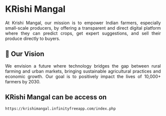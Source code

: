 # **KRishi Mangal**

<div style="text-align: justify;">At Krishi Mangal, our mission is to empower Indian farmers, especially small-scale producers, by offering a transparent and direct digital platform where they can predict crops, get expert suggestions, and sell their produce directly to buyers.

## 🌾 Our Vision </br>
We envision a future where technology bridges the gap between rural farming and urban markets, bringing sustainable agricultural practices and economic growth. Our goal is to positively impact the lives of 10,000+ farmers by 2030. </div>

## **KRishi Mangal can be access on**

```
https://krishimangal.infinityfreeapp.com/index.php
```

